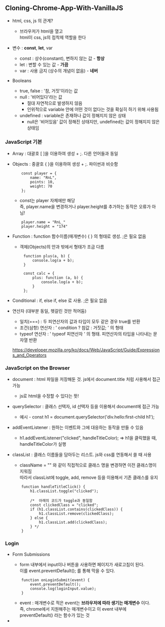 ## Cloning-Chrome-App-With-VanillaJS

- html, css, js 의 관계?
    - 브라우저가 html을 열고  
        html이 css, js의 접착제 역할을 한다

- 변수 : __const__, __let__, var
    - const : 상수(constant), 변하지 않는 값 - __항상__
    - let : 변할 수 있는 값 - __가끔__
    - var : 사용 금지 (상수의 개념이 없음) - __네버__

- Booleans
    - true, false : '참, 거짓'이라는 값
    - null : '비어있다'라는 값
        - 절대 자연적으로 발생하지 않음
        - 인위적으로 variable 안에 어떤 것이 없다는 것을 확실히 하기 위해 사용됨
    - undefined : variable은 존재하나 값이 정해지지 않은 상태
        - null은 '비어있음' 값이 정해진 상태지만, undefined는 값이 정해지지 않은 상태임

### JavaScript 기본

- Array : 대괄호 [ ]을 이용하여 생성 + ;. 다른 언어들과 동일

- Objects : 중괄호 { }을 이용하여 생성 + ;. 파이썬과 비슷함
    ```
        const player = {
            name: "RnL",
            points: 10,
            weight: 70
        };
    ```
    - const는 player 자체에만 해당  
        즉, player.name을 변경하거나 player.height를 추가하는 동작은 오류가 아님!
    ```
        player.name = "RnL_"
        player.height = "174"
    ```
- Function : function 함수이름(매개변수) { } 의 형태로 생성. ;은 필요 없음
    - 객체(Objects)의 안과 밖에서 형태가 조금 다름
    ```
         function plus(a, b) {
             console.log(a + b);
         }

         const calc = {
             plus: function (a, b) {
                 console.log(a + b);
             }
         };
    ```

- Conditional : if, else if, else 로 사용. ;은 필요 없음

- 연산자 (대부분 동일, 헷갈린 것만 적어둠)
    - 일치(===) : 두 피연산자의 값과 타입이 모두 같은 경우 true를 반환
    - 조건(삼항) 연산자 : ' condition ? 참값 : 거짓값; ' 의 형태
    - typeof 연산자 : ' typeof 피연산자 ' 의 형태. 피연산자의 타입을 나타내는 문자열 반환

    https://developer.mozilla.org/ko/docs/Web/JavaScript/Guide/Expressions_and_Operators

### JavaScript on the Browser

- document : html 파일을 저장해둔 것. js에서 document.title 처럼 사용해서 접근 가능
    - js로 html을 수정할 수 있다는 뜻!

- querySelector : 클래스 선택자, id 선택자 등을 이용해서 document에 접근 가능
    - 예시 - const h1 = document.querySelector('div.hello:first-child h1');

- addEventListener : 원하는 이벤트와 그에 대응하는 동작을 만들 수 있음
    - h1.addEventListener("clicked", handleTitleColor);  => h1을 클릭했을 때, handleTitleColor가 실행

- classList : 클래스 이름들을 담아두는 리스트. js와 css를 연동해서 쓸 때 사용
    - className = "" 와 같이 직접적으로 클래스 명을 변경하면 이전 클래스명이 지워짐  
            따라서 classList에 toggle, add, remove 등을 이용해서 기존 클래스를 유지
    ```
        function handleTitleClick() {
            h1.classList.toggle("clicked");

            /*  아래의 코드가 toggle과 동일함
            const clickedClass = "clicked";
            if (h1.classList.contains(clickedClass)) {
                h1.classList.remove(clickedClass);
            } else {
                h1.classList.add(clickedClass);
            } */
        }
    ```

### Login
- Form Submissions
    - form 내부에서 input이나 버튼을 사용하면 페이지가 새로고침이 된다.  
        이를 event.preventDefault(); 를 통해 막을 수 있다.
    ```
        function onLoginSubmit(event) {
            event.preventDefault();
            console.log(loginInput.value);
        }
    ```
    - event : 매개변수로 적은 event는 __브라우저에 따라 생기는 매개변수__ 이다.  
            즉, chrome에서 지원해주는 매개변수이고 이 event 내부에 preventDefault() 라는 함수가 있는 것

- 